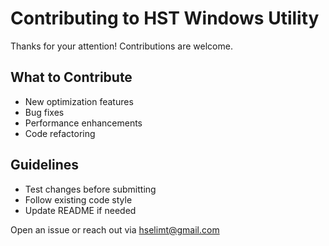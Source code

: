 # Contributing to HST Windows Utility

Thanks for your attention! Contributions are welcome.

## What to Contribute

- New optimization features
- Bug fixes
- Performance enhancements
- Code refactoring

## Guidelines

- Test changes before submitting
- Follow existing code style
- Update README if needed

Open an issue or reach out via hselimt@gmail.com
